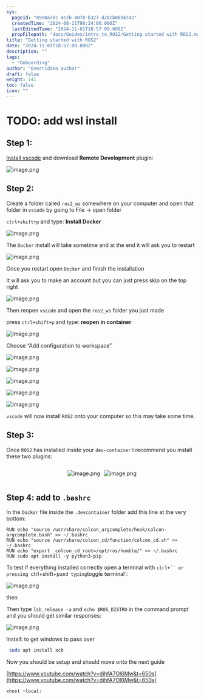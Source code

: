 ```yaml
---
sys:
  pageId: "89e0a78c-4e2b-4070-b327-d28cb0694742"
  createdTime: "2024-08-21T00:24:00.000Z"
  lastEditedTime: "2024-11-01T18:57:00.000Z"
  propFilepath: "docs/Guides/intro_to_ROS2/Getting started with ROS2.md"
title: "Getting started with ROS2"
date: "2024-11-01T18:57:00.000Z"
description: ""
tags:
  - "Onboarding"
author: "Overridden author"
draft: false
weight: 141
toc: false
icon: ""
---
```


# TODO: add wsl install

## Step 1:

[Install vscode](https://code.visualstudio.com/download) and download **Remote Development** plugin:

![image.png](https://prod-files-secure.s3.us-west-2.amazonaws.com/d518164a-d88e-44d1-a4ee-3adb3bd8bce0/efb52993-1881-4a40-b95e-6f020334f022/image.png?X-Amz-Algorithm=AWS4-HMAC-SHA256&X-Amz-Content-Sha256=UNSIGNED-PAYLOAD&X-Amz-Credential=ASIAZI2LB4664YIVHL3D%2F20250305%2Fus-west-2%2Fs3%2Faws4_request&X-Amz-Date=20250305T170749Z&X-Amz-Expires=3600&X-Amz-Security-Token=IQoJb3JpZ2luX2VjENH%2F%2F%2F%2F%2F%2F%2F%2F%2F%2FwEaCXVzLXdlc3QtMiJGMEQCIGG1d2sLYjt6DkjwNCbAcjRPCILlOX64ptR9BGV1hLjYAiBvUnyxef9ZNcSUHZQs2yO%2BQpgLg4rL6GgGFohW5msL4yr%2FAwgaEAAaDDYzNzQyMzE4MzgwNSIMAUpbplNG0wbMOlBUKtwDr3TLqtMrVirfpz%2F7K6kAn0Gy8LN6EVvvDVcZ4Rtjs0hOnlj%2B%2BmS0TD1L7PG9VkLgEZNIp2heiZzaA%2BuA6vGWFzPGdSwTgPG2pu8dLvVWpqXnfXlvBaBsYSV5jqrr8uE9Ts32Bey2OX23ku%2BJ%2BCJi3qG9%2Bg8HHtgdzhbspo6AzIS9NRpbZxycvKE%2FxOsFNQpg1rt850kvaj0ogB0tgZ2Gd0Y4N3PDByCy%2Fm3rvb8%2BCVoaLbi6ITZ6kXUdFgxg4zstFMZUtCD8bQ9NiXo6HlA6sZnywu%2FTqGdnzNRZ1tI48OK5lwfdHS9akOrhUOcuvSZAh2AkMeAXt6ah5Z%2Bv%2Fyfv2SZlf7YiliT0pY7rhfUFJfNkQlBo5gI2VxwZxGdNwQU5lrXVwHy33WF00zZE3WzkKuI7udkEJ82hi7mkM5Nl6YPbgZZCWmcmNeAU2lx%2BBRQL5cypVBhMKHZ73De6ggt5GuEsc2Ustm2UacVqcYToIUu7bLH2fMyZ%2BUGnzLEhufsmQKt%2FtTwdVSGHxQBs5%2BOECvZK4WKnbFWXmW8JyGfbU%2FqC%2Bk4pkixTtBSDbhEXw99nXy9aUl5UHqy25oTZRQv0z5W8w%2BRTHpDI%2FMEKHbx8Vl1Q09nx3iTU9lgiXdEwgYSivgY6pgGIsyCAC7HJ84Va63U1yQK2fUisTFwqMVCVp5xM9pIsfPT2lmlKdxMKLSUiX0SoyMidk002sKK%2FS%2BdzvGhtrbM%2BasiVUnHHX886qxFaKVxD3Bm9KaUSe6ANKW2dNIkp8YH5XfT%2B3wH2L70GoZMTM5voMswvE9Px5VzJp359CMHKh0fXZpJUk0qIGMW8JGbEojAJohmsm686ZCXPHHejLi2nqW%2FB4c%2FH&X-Amz-Signature=645247cbf0a536ef1b7f6b6e439a8dccfdb067f967c23c4bf0709fb70f4b7f42&X-Amz-SignedHeaders=host&x-id=GetObject)

## Step 2:

Create a folder called `ros2_ws` somewhere on your computer and open that folder in `vscode` by going to File → open folder 

`ctrl+shift+p` and type: **Install Docker**

![image.png](https://prod-files-secure.s3.us-west-2.amazonaws.com/d518164a-d88e-44d1-a4ee-3adb3bd8bce0/2269dc0e-1cd5-47ff-bceb-c04ad9b2eab0/image.png?X-Amz-Algorithm=AWS4-HMAC-SHA256&X-Amz-Content-Sha256=UNSIGNED-PAYLOAD&X-Amz-Credential=ASIAZI2LB4664YIVHL3D%2F20250305%2Fus-west-2%2Fs3%2Faws4_request&X-Amz-Date=20250305T170749Z&X-Amz-Expires=3600&X-Amz-Security-Token=IQoJb3JpZ2luX2VjENH%2F%2F%2F%2F%2F%2F%2F%2F%2F%2FwEaCXVzLXdlc3QtMiJGMEQCIGG1d2sLYjt6DkjwNCbAcjRPCILlOX64ptR9BGV1hLjYAiBvUnyxef9ZNcSUHZQs2yO%2BQpgLg4rL6GgGFohW5msL4yr%2FAwgaEAAaDDYzNzQyMzE4MzgwNSIMAUpbplNG0wbMOlBUKtwDr3TLqtMrVirfpz%2F7K6kAn0Gy8LN6EVvvDVcZ4Rtjs0hOnlj%2B%2BmS0TD1L7PG9VkLgEZNIp2heiZzaA%2BuA6vGWFzPGdSwTgPG2pu8dLvVWpqXnfXlvBaBsYSV5jqrr8uE9Ts32Bey2OX23ku%2BJ%2BCJi3qG9%2Bg8HHtgdzhbspo6AzIS9NRpbZxycvKE%2FxOsFNQpg1rt850kvaj0ogB0tgZ2Gd0Y4N3PDByCy%2Fm3rvb8%2BCVoaLbi6ITZ6kXUdFgxg4zstFMZUtCD8bQ9NiXo6HlA6sZnywu%2FTqGdnzNRZ1tI48OK5lwfdHS9akOrhUOcuvSZAh2AkMeAXt6ah5Z%2Bv%2Fyfv2SZlf7YiliT0pY7rhfUFJfNkQlBo5gI2VxwZxGdNwQU5lrXVwHy33WF00zZE3WzkKuI7udkEJ82hi7mkM5Nl6YPbgZZCWmcmNeAU2lx%2BBRQL5cypVBhMKHZ73De6ggt5GuEsc2Ustm2UacVqcYToIUu7bLH2fMyZ%2BUGnzLEhufsmQKt%2FtTwdVSGHxQBs5%2BOECvZK4WKnbFWXmW8JyGfbU%2FqC%2Bk4pkixTtBSDbhEXw99nXy9aUl5UHqy25oTZRQv0z5W8w%2BRTHpDI%2FMEKHbx8Vl1Q09nx3iTU9lgiXdEwgYSivgY6pgGIsyCAC7HJ84Va63U1yQK2fUisTFwqMVCVp5xM9pIsfPT2lmlKdxMKLSUiX0SoyMidk002sKK%2FS%2BdzvGhtrbM%2BasiVUnHHX886qxFaKVxD3Bm9KaUSe6ANKW2dNIkp8YH5XfT%2B3wH2L70GoZMTM5voMswvE9Px5VzJp359CMHKh0fXZpJUk0qIGMW8JGbEojAJohmsm686ZCXPHHejLi2nqW%2FB4c%2FH&X-Amz-Signature=ea7211ce67ec300b254ea616374e8a8dbdcdcf285702d9f52c0395ce6e348264&X-Amz-SignedHeaders=host&x-id=GetObject)

The `Docker` install will take sometime and at the end it will ask you to restart

![image.png](https://prod-files-secure.s3.us-west-2.amazonaws.com/d518164a-d88e-44d1-a4ee-3adb3bd8bce0/ed233f78-be33-4b1f-b89c-9c346c0e961e/image.png?X-Amz-Algorithm=AWS4-HMAC-SHA256&X-Amz-Content-Sha256=UNSIGNED-PAYLOAD&X-Amz-Credential=ASIAZI2LB4664YIVHL3D%2F20250305%2Fus-west-2%2Fs3%2Faws4_request&X-Amz-Date=20250305T170749Z&X-Amz-Expires=3600&X-Amz-Security-Token=IQoJb3JpZ2luX2VjENH%2F%2F%2F%2F%2F%2F%2F%2F%2F%2FwEaCXVzLXdlc3QtMiJGMEQCIGG1d2sLYjt6DkjwNCbAcjRPCILlOX64ptR9BGV1hLjYAiBvUnyxef9ZNcSUHZQs2yO%2BQpgLg4rL6GgGFohW5msL4yr%2FAwgaEAAaDDYzNzQyMzE4MzgwNSIMAUpbplNG0wbMOlBUKtwDr3TLqtMrVirfpz%2F7K6kAn0Gy8LN6EVvvDVcZ4Rtjs0hOnlj%2B%2BmS0TD1L7PG9VkLgEZNIp2heiZzaA%2BuA6vGWFzPGdSwTgPG2pu8dLvVWpqXnfXlvBaBsYSV5jqrr8uE9Ts32Bey2OX23ku%2BJ%2BCJi3qG9%2Bg8HHtgdzhbspo6AzIS9NRpbZxycvKE%2FxOsFNQpg1rt850kvaj0ogB0tgZ2Gd0Y4N3PDByCy%2Fm3rvb8%2BCVoaLbi6ITZ6kXUdFgxg4zstFMZUtCD8bQ9NiXo6HlA6sZnywu%2FTqGdnzNRZ1tI48OK5lwfdHS9akOrhUOcuvSZAh2AkMeAXt6ah5Z%2Bv%2Fyfv2SZlf7YiliT0pY7rhfUFJfNkQlBo5gI2VxwZxGdNwQU5lrXVwHy33WF00zZE3WzkKuI7udkEJ82hi7mkM5Nl6YPbgZZCWmcmNeAU2lx%2BBRQL5cypVBhMKHZ73De6ggt5GuEsc2Ustm2UacVqcYToIUu7bLH2fMyZ%2BUGnzLEhufsmQKt%2FtTwdVSGHxQBs5%2BOECvZK4WKnbFWXmW8JyGfbU%2FqC%2Bk4pkixTtBSDbhEXw99nXy9aUl5UHqy25oTZRQv0z5W8w%2BRTHpDI%2FMEKHbx8Vl1Q09nx3iTU9lgiXdEwgYSivgY6pgGIsyCAC7HJ84Va63U1yQK2fUisTFwqMVCVp5xM9pIsfPT2lmlKdxMKLSUiX0SoyMidk002sKK%2FS%2BdzvGhtrbM%2BasiVUnHHX886qxFaKVxD3Bm9KaUSe6ANKW2dNIkp8YH5XfT%2B3wH2L70GoZMTM5voMswvE9Px5VzJp359CMHKh0fXZpJUk0qIGMW8JGbEojAJohmsm686ZCXPHHejLi2nqW%2FB4c%2FH&X-Amz-Signature=686c82e23eb6866442b4efe11a5f2c03caeb5a720667f0c401cbbe856a5ed69c&X-Amz-SignedHeaders=host&x-id=GetObject)

Once you restart open `Docker` and finish the installation

It will ask you to make an account but you can just press skip on the top right

![image.png](https://prod-files-secure.s3.us-west-2.amazonaws.com/d518164a-d88e-44d1-a4ee-3adb3bd8bce0/21010ad9-1659-4fd9-9f59-9932a09b2a3d/image.png?X-Amz-Algorithm=AWS4-HMAC-SHA256&X-Amz-Content-Sha256=UNSIGNED-PAYLOAD&X-Amz-Credential=ASIAZI2LB4664YIVHL3D%2F20250305%2Fus-west-2%2Fs3%2Faws4_request&X-Amz-Date=20250305T170749Z&X-Amz-Expires=3600&X-Amz-Security-Token=IQoJb3JpZ2luX2VjENH%2F%2F%2F%2F%2F%2F%2F%2F%2F%2FwEaCXVzLXdlc3QtMiJGMEQCIGG1d2sLYjt6DkjwNCbAcjRPCILlOX64ptR9BGV1hLjYAiBvUnyxef9ZNcSUHZQs2yO%2BQpgLg4rL6GgGFohW5msL4yr%2FAwgaEAAaDDYzNzQyMzE4MzgwNSIMAUpbplNG0wbMOlBUKtwDr3TLqtMrVirfpz%2F7K6kAn0Gy8LN6EVvvDVcZ4Rtjs0hOnlj%2B%2BmS0TD1L7PG9VkLgEZNIp2heiZzaA%2BuA6vGWFzPGdSwTgPG2pu8dLvVWpqXnfXlvBaBsYSV5jqrr8uE9Ts32Bey2OX23ku%2BJ%2BCJi3qG9%2Bg8HHtgdzhbspo6AzIS9NRpbZxycvKE%2FxOsFNQpg1rt850kvaj0ogB0tgZ2Gd0Y4N3PDByCy%2Fm3rvb8%2BCVoaLbi6ITZ6kXUdFgxg4zstFMZUtCD8bQ9NiXo6HlA6sZnywu%2FTqGdnzNRZ1tI48OK5lwfdHS9akOrhUOcuvSZAh2AkMeAXt6ah5Z%2Bv%2Fyfv2SZlf7YiliT0pY7rhfUFJfNkQlBo5gI2VxwZxGdNwQU5lrXVwHy33WF00zZE3WzkKuI7udkEJ82hi7mkM5Nl6YPbgZZCWmcmNeAU2lx%2BBRQL5cypVBhMKHZ73De6ggt5GuEsc2Ustm2UacVqcYToIUu7bLH2fMyZ%2BUGnzLEhufsmQKt%2FtTwdVSGHxQBs5%2BOECvZK4WKnbFWXmW8JyGfbU%2FqC%2Bk4pkixTtBSDbhEXw99nXy9aUl5UHqy25oTZRQv0z5W8w%2BRTHpDI%2FMEKHbx8Vl1Q09nx3iTU9lgiXdEwgYSivgY6pgGIsyCAC7HJ84Va63U1yQK2fUisTFwqMVCVp5xM9pIsfPT2lmlKdxMKLSUiX0SoyMidk002sKK%2FS%2BdzvGhtrbM%2BasiVUnHHX886qxFaKVxD3Bm9KaUSe6ANKW2dNIkp8YH5XfT%2B3wH2L70GoZMTM5voMswvE9Px5VzJp359CMHKh0fXZpJUk0qIGMW8JGbEojAJohmsm686ZCXPHHejLi2nqW%2FB4c%2FH&X-Amz-Signature=92a3b2d9a44640f819d7c0fc60c6424b36f1299ecd419ed33f59a34f12dbe9b7&X-Amz-SignedHeaders=host&x-id=GetObject)

Then reopen `vscode` and open the `ros2_ws` folder you just made

press `ctrl+shift+p` and type: **reopen in container**

![image.png](https://prod-files-secure.s3.us-west-2.amazonaws.com/d518164a-d88e-44d1-a4ee-3adb3bd8bce0/4e93b8c2-41ad-488c-8095-c74205196118/image.png?X-Amz-Algorithm=AWS4-HMAC-SHA256&X-Amz-Content-Sha256=UNSIGNED-PAYLOAD&X-Amz-Credential=ASIAZI2LB4664YIVHL3D%2F20250305%2Fus-west-2%2Fs3%2Faws4_request&X-Amz-Date=20250305T170749Z&X-Amz-Expires=3600&X-Amz-Security-Token=IQoJb3JpZ2luX2VjENH%2F%2F%2F%2F%2F%2F%2F%2F%2F%2FwEaCXVzLXdlc3QtMiJGMEQCIGG1d2sLYjt6DkjwNCbAcjRPCILlOX64ptR9BGV1hLjYAiBvUnyxef9ZNcSUHZQs2yO%2BQpgLg4rL6GgGFohW5msL4yr%2FAwgaEAAaDDYzNzQyMzE4MzgwNSIMAUpbplNG0wbMOlBUKtwDr3TLqtMrVirfpz%2F7K6kAn0Gy8LN6EVvvDVcZ4Rtjs0hOnlj%2B%2BmS0TD1L7PG9VkLgEZNIp2heiZzaA%2BuA6vGWFzPGdSwTgPG2pu8dLvVWpqXnfXlvBaBsYSV5jqrr8uE9Ts32Bey2OX23ku%2BJ%2BCJi3qG9%2Bg8HHtgdzhbspo6AzIS9NRpbZxycvKE%2FxOsFNQpg1rt850kvaj0ogB0tgZ2Gd0Y4N3PDByCy%2Fm3rvb8%2BCVoaLbi6ITZ6kXUdFgxg4zstFMZUtCD8bQ9NiXo6HlA6sZnywu%2FTqGdnzNRZ1tI48OK5lwfdHS9akOrhUOcuvSZAh2AkMeAXt6ah5Z%2Bv%2Fyfv2SZlf7YiliT0pY7rhfUFJfNkQlBo5gI2VxwZxGdNwQU5lrXVwHy33WF00zZE3WzkKuI7udkEJ82hi7mkM5Nl6YPbgZZCWmcmNeAU2lx%2BBRQL5cypVBhMKHZ73De6ggt5GuEsc2Ustm2UacVqcYToIUu7bLH2fMyZ%2BUGnzLEhufsmQKt%2FtTwdVSGHxQBs5%2BOECvZK4WKnbFWXmW8JyGfbU%2FqC%2Bk4pkixTtBSDbhEXw99nXy9aUl5UHqy25oTZRQv0z5W8w%2BRTHpDI%2FMEKHbx8Vl1Q09nx3iTU9lgiXdEwgYSivgY6pgGIsyCAC7HJ84Va63U1yQK2fUisTFwqMVCVp5xM9pIsfPT2lmlKdxMKLSUiX0SoyMidk002sKK%2FS%2BdzvGhtrbM%2BasiVUnHHX886qxFaKVxD3Bm9KaUSe6ANKW2dNIkp8YH5XfT%2B3wH2L70GoZMTM5voMswvE9Px5VzJp359CMHKh0fXZpJUk0qIGMW8JGbEojAJohmsm686ZCXPHHejLi2nqW%2FB4c%2FH&X-Amz-Signature=a1eaf732715c84b18b8bd6eba2c53565a87d860e7d1f4d451f6e3fed1dd293b1&X-Amz-SignedHeaders=host&x-id=GetObject)

Choose “Add configuration to workspace”

![image.png](https://prod-files-secure.s3.us-west-2.amazonaws.com/d518164a-d88e-44d1-a4ee-3adb3bd8bce0/9560b282-5060-4989-ba37-97e7b2c22476/image.png?X-Amz-Algorithm=AWS4-HMAC-SHA256&X-Amz-Content-Sha256=UNSIGNED-PAYLOAD&X-Amz-Credential=ASIAZI2LB4664YIVHL3D%2F20250305%2Fus-west-2%2Fs3%2Faws4_request&X-Amz-Date=20250305T170749Z&X-Amz-Expires=3600&X-Amz-Security-Token=IQoJb3JpZ2luX2VjENH%2F%2F%2F%2F%2F%2F%2F%2F%2F%2FwEaCXVzLXdlc3QtMiJGMEQCIGG1d2sLYjt6DkjwNCbAcjRPCILlOX64ptR9BGV1hLjYAiBvUnyxef9ZNcSUHZQs2yO%2BQpgLg4rL6GgGFohW5msL4yr%2FAwgaEAAaDDYzNzQyMzE4MzgwNSIMAUpbplNG0wbMOlBUKtwDr3TLqtMrVirfpz%2F7K6kAn0Gy8LN6EVvvDVcZ4Rtjs0hOnlj%2B%2BmS0TD1L7PG9VkLgEZNIp2heiZzaA%2BuA6vGWFzPGdSwTgPG2pu8dLvVWpqXnfXlvBaBsYSV5jqrr8uE9Ts32Bey2OX23ku%2BJ%2BCJi3qG9%2Bg8HHtgdzhbspo6AzIS9NRpbZxycvKE%2FxOsFNQpg1rt850kvaj0ogB0tgZ2Gd0Y4N3PDByCy%2Fm3rvb8%2BCVoaLbi6ITZ6kXUdFgxg4zstFMZUtCD8bQ9NiXo6HlA6sZnywu%2FTqGdnzNRZ1tI48OK5lwfdHS9akOrhUOcuvSZAh2AkMeAXt6ah5Z%2Bv%2Fyfv2SZlf7YiliT0pY7rhfUFJfNkQlBo5gI2VxwZxGdNwQU5lrXVwHy33WF00zZE3WzkKuI7udkEJ82hi7mkM5Nl6YPbgZZCWmcmNeAU2lx%2BBRQL5cypVBhMKHZ73De6ggt5GuEsc2Ustm2UacVqcYToIUu7bLH2fMyZ%2BUGnzLEhufsmQKt%2FtTwdVSGHxQBs5%2BOECvZK4WKnbFWXmW8JyGfbU%2FqC%2Bk4pkixTtBSDbhEXw99nXy9aUl5UHqy25oTZRQv0z5W8w%2BRTHpDI%2FMEKHbx8Vl1Q09nx3iTU9lgiXdEwgYSivgY6pgGIsyCAC7HJ84Va63U1yQK2fUisTFwqMVCVp5xM9pIsfPT2lmlKdxMKLSUiX0SoyMidk002sKK%2FS%2BdzvGhtrbM%2BasiVUnHHX886qxFaKVxD3Bm9KaUSe6ANKW2dNIkp8YH5XfT%2B3wH2L70GoZMTM5voMswvE9Px5VzJp359CMHKh0fXZpJUk0qIGMW8JGbEojAJohmsm686ZCXPHHejLi2nqW%2FB4c%2FH&X-Amz-Signature=76dbf774c1f36b678a422bb31bbad07b9032f972f5b4dc3594f2e482a9c3896f&X-Amz-SignedHeaders=host&x-id=GetObject)

![image.png](https://prod-files-secure.s3.us-west-2.amazonaws.com/d518164a-d88e-44d1-a4ee-3adb3bd8bce0/2ee63f81-886b-48e8-a553-dc6e5eac99e4/image.png?X-Amz-Algorithm=AWS4-HMAC-SHA256&X-Amz-Content-Sha256=UNSIGNED-PAYLOAD&X-Amz-Credential=ASIAZI2LB4664YIVHL3D%2F20250305%2Fus-west-2%2Fs3%2Faws4_request&X-Amz-Date=20250305T170749Z&X-Amz-Expires=3600&X-Amz-Security-Token=IQoJb3JpZ2luX2VjENH%2F%2F%2F%2F%2F%2F%2F%2F%2F%2FwEaCXVzLXdlc3QtMiJGMEQCIGG1d2sLYjt6DkjwNCbAcjRPCILlOX64ptR9BGV1hLjYAiBvUnyxef9ZNcSUHZQs2yO%2BQpgLg4rL6GgGFohW5msL4yr%2FAwgaEAAaDDYzNzQyMzE4MzgwNSIMAUpbplNG0wbMOlBUKtwDr3TLqtMrVirfpz%2F7K6kAn0Gy8LN6EVvvDVcZ4Rtjs0hOnlj%2B%2BmS0TD1L7PG9VkLgEZNIp2heiZzaA%2BuA6vGWFzPGdSwTgPG2pu8dLvVWpqXnfXlvBaBsYSV5jqrr8uE9Ts32Bey2OX23ku%2BJ%2BCJi3qG9%2Bg8HHtgdzhbspo6AzIS9NRpbZxycvKE%2FxOsFNQpg1rt850kvaj0ogB0tgZ2Gd0Y4N3PDByCy%2Fm3rvb8%2BCVoaLbi6ITZ6kXUdFgxg4zstFMZUtCD8bQ9NiXo6HlA6sZnywu%2FTqGdnzNRZ1tI48OK5lwfdHS9akOrhUOcuvSZAh2AkMeAXt6ah5Z%2Bv%2Fyfv2SZlf7YiliT0pY7rhfUFJfNkQlBo5gI2VxwZxGdNwQU5lrXVwHy33WF00zZE3WzkKuI7udkEJ82hi7mkM5Nl6YPbgZZCWmcmNeAU2lx%2BBRQL5cypVBhMKHZ73De6ggt5GuEsc2Ustm2UacVqcYToIUu7bLH2fMyZ%2BUGnzLEhufsmQKt%2FtTwdVSGHxQBs5%2BOECvZK4WKnbFWXmW8JyGfbU%2FqC%2Bk4pkixTtBSDbhEXw99nXy9aUl5UHqy25oTZRQv0z5W8w%2BRTHpDI%2FMEKHbx8Vl1Q09nx3iTU9lgiXdEwgYSivgY6pgGIsyCAC7HJ84Va63U1yQK2fUisTFwqMVCVp5xM9pIsfPT2lmlKdxMKLSUiX0SoyMidk002sKK%2FS%2BdzvGhtrbM%2BasiVUnHHX886qxFaKVxD3Bm9KaUSe6ANKW2dNIkp8YH5XfT%2B3wH2L70GoZMTM5voMswvE9Px5VzJp359CMHKh0fXZpJUk0qIGMW8JGbEojAJohmsm686ZCXPHHejLi2nqW%2FB4c%2FH&X-Amz-Signature=6a61f474d6af970802400f3c1fdb504157b124b0020f79d46069fb5045eac50a&X-Amz-SignedHeaders=host&x-id=GetObject)

![image.png](https://prod-files-secure.s3.us-west-2.amazonaws.com/d518164a-d88e-44d1-a4ee-3adb3bd8bce0/ae1580b2-b048-407e-aed9-b584224a7a04/image.png?X-Amz-Algorithm=AWS4-HMAC-SHA256&X-Amz-Content-Sha256=UNSIGNED-PAYLOAD&X-Amz-Credential=ASIAZI2LB4664YIVHL3D%2F20250305%2Fus-west-2%2Fs3%2Faws4_request&X-Amz-Date=20250305T170749Z&X-Amz-Expires=3600&X-Amz-Security-Token=IQoJb3JpZ2luX2VjENH%2F%2F%2F%2F%2F%2F%2F%2F%2F%2FwEaCXVzLXdlc3QtMiJGMEQCIGG1d2sLYjt6DkjwNCbAcjRPCILlOX64ptR9BGV1hLjYAiBvUnyxef9ZNcSUHZQs2yO%2BQpgLg4rL6GgGFohW5msL4yr%2FAwgaEAAaDDYzNzQyMzE4MzgwNSIMAUpbplNG0wbMOlBUKtwDr3TLqtMrVirfpz%2F7K6kAn0Gy8LN6EVvvDVcZ4Rtjs0hOnlj%2B%2BmS0TD1L7PG9VkLgEZNIp2heiZzaA%2BuA6vGWFzPGdSwTgPG2pu8dLvVWpqXnfXlvBaBsYSV5jqrr8uE9Ts32Bey2OX23ku%2BJ%2BCJi3qG9%2Bg8HHtgdzhbspo6AzIS9NRpbZxycvKE%2FxOsFNQpg1rt850kvaj0ogB0tgZ2Gd0Y4N3PDByCy%2Fm3rvb8%2BCVoaLbi6ITZ6kXUdFgxg4zstFMZUtCD8bQ9NiXo6HlA6sZnywu%2FTqGdnzNRZ1tI48OK5lwfdHS9akOrhUOcuvSZAh2AkMeAXt6ah5Z%2Bv%2Fyfv2SZlf7YiliT0pY7rhfUFJfNkQlBo5gI2VxwZxGdNwQU5lrXVwHy33WF00zZE3WzkKuI7udkEJ82hi7mkM5Nl6YPbgZZCWmcmNeAU2lx%2BBRQL5cypVBhMKHZ73De6ggt5GuEsc2Ustm2UacVqcYToIUu7bLH2fMyZ%2BUGnzLEhufsmQKt%2FtTwdVSGHxQBs5%2BOECvZK4WKnbFWXmW8JyGfbU%2FqC%2Bk4pkixTtBSDbhEXw99nXy9aUl5UHqy25oTZRQv0z5W8w%2BRTHpDI%2FMEKHbx8Vl1Q09nx3iTU9lgiXdEwgYSivgY6pgGIsyCAC7HJ84Va63U1yQK2fUisTFwqMVCVp5xM9pIsfPT2lmlKdxMKLSUiX0SoyMidk002sKK%2FS%2BdzvGhtrbM%2BasiVUnHHX886qxFaKVxD3Bm9KaUSe6ANKW2dNIkp8YH5XfT%2B3wH2L70GoZMTM5voMswvE9Px5VzJp359CMHKh0fXZpJUk0qIGMW8JGbEojAJohmsm686ZCXPHHejLi2nqW%2FB4c%2FH&X-Amz-Signature=bdb67343cff20d271bb3d899cb6851fbec07db9693bf6986d3774a28ab89cd05&X-Amz-SignedHeaders=host&x-id=GetObject)

![image.png](https://prod-files-secure.s3.us-west-2.amazonaws.com/d518164a-d88e-44d1-a4ee-3adb3bd8bce0/53255b28-f75e-430f-b9e3-c0ac8577e42b/image.png?X-Amz-Algorithm=AWS4-HMAC-SHA256&X-Amz-Content-Sha256=UNSIGNED-PAYLOAD&X-Amz-Credential=ASIAZI2LB4664YIVHL3D%2F20250305%2Fus-west-2%2Fs3%2Faws4_request&X-Amz-Date=20250305T170749Z&X-Amz-Expires=3600&X-Amz-Security-Token=IQoJb3JpZ2luX2VjENH%2F%2F%2F%2F%2F%2F%2F%2F%2F%2FwEaCXVzLXdlc3QtMiJGMEQCIGG1d2sLYjt6DkjwNCbAcjRPCILlOX64ptR9BGV1hLjYAiBvUnyxef9ZNcSUHZQs2yO%2BQpgLg4rL6GgGFohW5msL4yr%2FAwgaEAAaDDYzNzQyMzE4MzgwNSIMAUpbplNG0wbMOlBUKtwDr3TLqtMrVirfpz%2F7K6kAn0Gy8LN6EVvvDVcZ4Rtjs0hOnlj%2B%2BmS0TD1L7PG9VkLgEZNIp2heiZzaA%2BuA6vGWFzPGdSwTgPG2pu8dLvVWpqXnfXlvBaBsYSV5jqrr8uE9Ts32Bey2OX23ku%2BJ%2BCJi3qG9%2Bg8HHtgdzhbspo6AzIS9NRpbZxycvKE%2FxOsFNQpg1rt850kvaj0ogB0tgZ2Gd0Y4N3PDByCy%2Fm3rvb8%2BCVoaLbi6ITZ6kXUdFgxg4zstFMZUtCD8bQ9NiXo6HlA6sZnywu%2FTqGdnzNRZ1tI48OK5lwfdHS9akOrhUOcuvSZAh2AkMeAXt6ah5Z%2Bv%2Fyfv2SZlf7YiliT0pY7rhfUFJfNkQlBo5gI2VxwZxGdNwQU5lrXVwHy33WF00zZE3WzkKuI7udkEJ82hi7mkM5Nl6YPbgZZCWmcmNeAU2lx%2BBRQL5cypVBhMKHZ73De6ggt5GuEsc2Ustm2UacVqcYToIUu7bLH2fMyZ%2BUGnzLEhufsmQKt%2FtTwdVSGHxQBs5%2BOECvZK4WKnbFWXmW8JyGfbU%2FqC%2Bk4pkixTtBSDbhEXw99nXy9aUl5UHqy25oTZRQv0z5W8w%2BRTHpDI%2FMEKHbx8Vl1Q09nx3iTU9lgiXdEwgYSivgY6pgGIsyCAC7HJ84Va63U1yQK2fUisTFwqMVCVp5xM9pIsfPT2lmlKdxMKLSUiX0SoyMidk002sKK%2FS%2BdzvGhtrbM%2BasiVUnHHX886qxFaKVxD3Bm9KaUSe6ANKW2dNIkp8YH5XfT%2B3wH2L70GoZMTM5voMswvE9Px5VzJp359CMHKh0fXZpJUk0qIGMW8JGbEojAJohmsm686ZCXPHHejLi2nqW%2FB4c%2FH&X-Amz-Signature=03507665950d8a03d03c5f0ef9f23d29386e06b7aae696db1741bece26c0163c&X-Amz-SignedHeaders=host&x-id=GetObject)

![image.png](https://prod-files-secure.s3.us-west-2.amazonaws.com/d518164a-d88e-44d1-a4ee-3adb3bd8bce0/7c562767-5af9-4ffb-97d1-327bcdf4ee00/image.png?X-Amz-Algorithm=AWS4-HMAC-SHA256&X-Amz-Content-Sha256=UNSIGNED-PAYLOAD&X-Amz-Credential=ASIAZI2LB4664YIVHL3D%2F20250305%2Fus-west-2%2Fs3%2Faws4_request&X-Amz-Date=20250305T170749Z&X-Amz-Expires=3600&X-Amz-Security-Token=IQoJb3JpZ2luX2VjENH%2F%2F%2F%2F%2F%2F%2F%2F%2F%2FwEaCXVzLXdlc3QtMiJGMEQCIGG1d2sLYjt6DkjwNCbAcjRPCILlOX64ptR9BGV1hLjYAiBvUnyxef9ZNcSUHZQs2yO%2BQpgLg4rL6GgGFohW5msL4yr%2FAwgaEAAaDDYzNzQyMzE4MzgwNSIMAUpbplNG0wbMOlBUKtwDr3TLqtMrVirfpz%2F7K6kAn0Gy8LN6EVvvDVcZ4Rtjs0hOnlj%2B%2BmS0TD1L7PG9VkLgEZNIp2heiZzaA%2BuA6vGWFzPGdSwTgPG2pu8dLvVWpqXnfXlvBaBsYSV5jqrr8uE9Ts32Bey2OX23ku%2BJ%2BCJi3qG9%2Bg8HHtgdzhbspo6AzIS9NRpbZxycvKE%2FxOsFNQpg1rt850kvaj0ogB0tgZ2Gd0Y4N3PDByCy%2Fm3rvb8%2BCVoaLbi6ITZ6kXUdFgxg4zstFMZUtCD8bQ9NiXo6HlA6sZnywu%2FTqGdnzNRZ1tI48OK5lwfdHS9akOrhUOcuvSZAh2AkMeAXt6ah5Z%2Bv%2Fyfv2SZlf7YiliT0pY7rhfUFJfNkQlBo5gI2VxwZxGdNwQU5lrXVwHy33WF00zZE3WzkKuI7udkEJ82hi7mkM5Nl6YPbgZZCWmcmNeAU2lx%2BBRQL5cypVBhMKHZ73De6ggt5GuEsc2Ustm2UacVqcYToIUu7bLH2fMyZ%2BUGnzLEhufsmQKt%2FtTwdVSGHxQBs5%2BOECvZK4WKnbFWXmW8JyGfbU%2FqC%2Bk4pkixTtBSDbhEXw99nXy9aUl5UHqy25oTZRQv0z5W8w%2BRTHpDI%2FMEKHbx8Vl1Q09nx3iTU9lgiXdEwgYSivgY6pgGIsyCAC7HJ84Va63U1yQK2fUisTFwqMVCVp5xM9pIsfPT2lmlKdxMKLSUiX0SoyMidk002sKK%2FS%2BdzvGhtrbM%2BasiVUnHHX886qxFaKVxD3Bm9KaUSe6ANKW2dNIkp8YH5XfT%2B3wH2L70GoZMTM5voMswvE9Px5VzJp359CMHKh0fXZpJUk0qIGMW8JGbEojAJohmsm686ZCXPHHejLi2nqW%2FB4c%2FH&X-Amz-Signature=68945bdba7f5aecffb50a2611bea4912362537e6230a1ea2ecb1a07816ab928a&X-Amz-SignedHeaders=host&x-id=GetObject)

`vscode` will now install `ROS2` onto your computer so this may take some time.

## Step 3:

Once `ROS2` has installed inside your `dev-container` I recommend you install these two plugins:

<div style="display: flex;flex-direction: row; column-gap:10px; max-width: 630px;justify-content: center;">
<div>

![image.png](https://prod-files-secure.s3.us-west-2.amazonaws.com/d518164a-d88e-44d1-a4ee-3adb3bd8bce0/3fc3d550-5a54-4ba1-ba6b-faa01cdb7369/image.png?X-Amz-Algorithm=AWS4-HMAC-SHA256&X-Amz-Content-Sha256=UNSIGNED-PAYLOAD&X-Amz-Credential=ASIAZI2LB4667RTPS2P4%2F20250305%2Fus-west-2%2Fs3%2Faws4_request&X-Amz-Date=20250305T170755Z&X-Amz-Expires=3600&X-Amz-Security-Token=IQoJb3JpZ2luX2VjENH%2F%2F%2F%2F%2F%2F%2F%2F%2F%2FwEaCXVzLXdlc3QtMiJGMEQCIDcJMfCT6bsreZpMew8Xfivt10r1lJPTvkZEdp4OwGDgAiAHER4fKVzRp0v8iIcSkTEf%2BXqVqr4C4NYti3fObxfg%2FCr%2FAwgaEAAaDDYzNzQyMzE4MzgwNSIM0GqRYFQZk2OmTLuQKtwD8v9lMIvx5Lp8RexhcO3s6g%2BVPsSUqL1lDjQuPvB1bNrbc7GYHL9anZehpJnZmdBk25SDUDLKyWEff%2BUktbtThX6vEW2DSoQi79VFtBdDCYp5Xc5uyRTzV3rx4GTLRyf5ethqn4P1aKb0%2BKD4uqz9cGmFHeTbfmtgW3ridqEJ3O%2FLwLVHiG%2FSwl7oTEC%2BihaLm2LGxHzNFBO97qt7pLy%2BckvJfNOemUsce8wjXgOYjx%2FRRneJBX4qZPQmGwyXv41G%2B%2Fl4%2F8pqxEr%2FhueUzONUrvcMHHi9CyHOet2Vovd%2FQrC4VIUd9%2FXV2TbUY0zbFaZJ69QxHAPVdTudNNPWIEr94L%2FJMhWGs6cdBoC7oZZB0aznFzSjRYUVFVtzWpMopT%2BmctUVeVh7kEbdvfKkdbuFgzNxEow6T1DyxmcR55aEdP5flKWvxMDc8QcYA3%2BZn9g8ej%2FeyctgnR5o0HOrHWMm%2BahHHmuNK5nyyTqteghw8OnrodiaK%2Fb1oaK5f61CdIn9yhiVXURRzlurJFOF%2FxmhYPtia1NWZJl95luYxVjVfQQI9Z%2FvRrB5fQ2EEk9XO1xoGMCmzyocoegi%2Bhh7H6oromBSFMGwnsGvp6QxFBcy5ckZuqmNN52x7lIEadow0IOivgY6pgGeBJiac%2F8%2BlSrK0VOpr2JmxZffrH1WTkd05tl61XGJkg4eTgnqhQpThiOjA3BHHE01NvEiRCHmfFOOsVbrGJd%2FBmYnyanZ8wQ50EPwDnBmvdBJROIcuQ8EofYhF1A16YQMbc53CgXxQfIXCSrRCskQ3Q9TKizHlGg8vG4mPAnKeedS4qHzAZXxaITqiWrFYp4mMoQ5D5VHXBuzxojPrkqIXeMaVfcD&X-Amz-Signature=da25b847897d031a6e9f43acd2fba4aa45977845c6286369374345b82eff97e6&X-Amz-SignedHeaders=host&x-id=GetObject)

</div>
<div>

![image.png](https://prod-files-secure.s3.us-west-2.amazonaws.com/d518164a-d88e-44d1-a4ee-3adb3bd8bce0/d994cc66-13c2-4093-a5a3-f84cf4601a82/image.png?X-Amz-Algorithm=AWS4-HMAC-SHA256&X-Amz-Content-Sha256=UNSIGNED-PAYLOAD&X-Amz-Credential=ASIAZI2LB4666W4ACQWY%2F20250305%2Fus-west-2%2Fs3%2Faws4_request&X-Amz-Date=20250305T170755Z&X-Amz-Expires=3600&X-Amz-Security-Token=IQoJb3JpZ2luX2VjENH%2F%2F%2F%2F%2F%2F%2F%2F%2F%2FwEaCXVzLXdlc3QtMiJHMEUCIDiEgBwqGMDuhz6XEN%2BlSSMLO8ra87wUEi6UnCyeRxbSAiEAhwFWp%2FVKvetMSuhe%2Fiz6ZWm6iGszxhxO0pcSN6pBm5Iq%2FwMIGhAAGgw2Mzc0MjMxODM4MDUiDNejDRG572ZExEX2DyrcA1xupYSlaeuTNLnmLUsPQ9Ar4RJUgRyg%2BmzdPeumUPjjIhA2jxU0Gg0WBCdUYDvgAf8NgWYKLJhZDE9wqscHL%2BU9MaBciGCOgJTaLQbHeHu3rSA3UWCVml0TKqY0PKD7acYZE%2BInDZ0mFqX2PSWO4mmvJHr1ICzn41pTiidYlT3eW3ulneYwE0V%2B%2BxjOk00x5j770IYA5gFwM2qjQwgUw9W8dMynilSqYgu2hsIq34YJfjB7TmlffvaB6uLxoy3O1UY2ixaB5cg2EFhEYPdSaTw3ca5ioocVFV6xZmhuuBcsraHOWOsrnp0%2BkyBzDmblIAJkXmNmK9W%2BcoUCfAj2vobg7NL1Es7%2BvUgg1CDyDQzWwmg3t1BpUcN%2BOQ2RL%2FHPPPYRImo1bvFOT1RcGhmBiYJoFFwiVUcb3gd6wo%2FM5JzYT6Bw4ly76LHT5rv2erpdkP84KTM2u0Yaxjp%2Bd19nk0B78gcs6%2ByggnoCx29dMpvShtoxX03UH7sEmPAKjWbN68q4WVh%2BsTNMOgZZAgbcJLG%2Fsmg2Yi%2BWwFRHHPIZbvPrUtqlkptETKFu2QiatJHDDnHEuq3PmmWPnq1Nq%2FWHvOyJJU7XU9cVFaQanE%2F3E04npvLEk7EnJpAWC16NMOyDor4GOqUB5HOBCKaxR2xP1UlQ6pcAYA7HqorNyzxnijdOvgD1R97Iou7cKNuCy1iXigCFu5si9fTEcE7XLkaFpp%2BhBZgoIJuW3CC%2BA8iqvGXIMFZuV2flE32IDofr7dOhh0EU3MoEUuCXTt2kU1RNupRIfyeurYAkGUFDhVJ4aR4DsGEAVquhXGmy%2FFSn7wgA0FL3F3xyjUR38o5%2FDDQ0KyAuvfyJIeLqzGOG&X-Amz-Signature=162310276cae1e9e6b27848e366bd99beb5b74b6f306910ea234bce71e42904d&X-Amz-SignedHeaders=host&x-id=GetObject)

</div>
</div>

## Step 4: add to `.bashrc`

In the `Docker` file inside the `.devcontainer` folder add this line at the very bottom: 

```docker
RUN echo "source /usr/share/colcon_argcomplete/hook/colcon-argcomplete.bash" >> ~/.bashrc
RUN echo "source /usr/share/colcon_cd/function/colcon_cd.sh" >> ~/.bashrc
RUN echo "export _colcon_cd_root=/opt/ros/humble/" >> ~/.bashrc
RUN sudo apt install -y python3-pip 
```

To test if everything installed correctly open a terminal with `ctrl+`` or pressing `ctrl+shift+p` and typing `toggle terminal`:

![image.png](https://prod-files-secure.s3.us-west-2.amazonaws.com/d518164a-d88e-44d1-a4ee-3adb3bd8bce0/6a4943d8-b04e-4c02-9a58-775f3384d1a5/image.png?X-Amz-Algorithm=AWS4-HMAC-SHA256&X-Amz-Content-Sha256=UNSIGNED-PAYLOAD&X-Amz-Credential=ASIAZI2LB4664YIVHL3D%2F20250305%2Fus-west-2%2Fs3%2Faws4_request&X-Amz-Date=20250305T170749Z&X-Amz-Expires=3600&X-Amz-Security-Token=IQoJb3JpZ2luX2VjENH%2F%2F%2F%2F%2F%2F%2F%2F%2F%2FwEaCXVzLXdlc3QtMiJGMEQCIGG1d2sLYjt6DkjwNCbAcjRPCILlOX64ptR9BGV1hLjYAiBvUnyxef9ZNcSUHZQs2yO%2BQpgLg4rL6GgGFohW5msL4yr%2FAwgaEAAaDDYzNzQyMzE4MzgwNSIMAUpbplNG0wbMOlBUKtwDr3TLqtMrVirfpz%2F7K6kAn0Gy8LN6EVvvDVcZ4Rtjs0hOnlj%2B%2BmS0TD1L7PG9VkLgEZNIp2heiZzaA%2BuA6vGWFzPGdSwTgPG2pu8dLvVWpqXnfXlvBaBsYSV5jqrr8uE9Ts32Bey2OX23ku%2BJ%2BCJi3qG9%2Bg8HHtgdzhbspo6AzIS9NRpbZxycvKE%2FxOsFNQpg1rt850kvaj0ogB0tgZ2Gd0Y4N3PDByCy%2Fm3rvb8%2BCVoaLbi6ITZ6kXUdFgxg4zstFMZUtCD8bQ9NiXo6HlA6sZnywu%2FTqGdnzNRZ1tI48OK5lwfdHS9akOrhUOcuvSZAh2AkMeAXt6ah5Z%2Bv%2Fyfv2SZlf7YiliT0pY7rhfUFJfNkQlBo5gI2VxwZxGdNwQU5lrXVwHy33WF00zZE3WzkKuI7udkEJ82hi7mkM5Nl6YPbgZZCWmcmNeAU2lx%2BBRQL5cypVBhMKHZ73De6ggt5GuEsc2Ustm2UacVqcYToIUu7bLH2fMyZ%2BUGnzLEhufsmQKt%2FtTwdVSGHxQBs5%2BOECvZK4WKnbFWXmW8JyGfbU%2FqC%2Bk4pkixTtBSDbhEXw99nXy9aUl5UHqy25oTZRQv0z5W8w%2BRTHpDI%2FMEKHbx8Vl1Q09nx3iTU9lgiXdEwgYSivgY6pgGIsyCAC7HJ84Va63U1yQK2fUisTFwqMVCVp5xM9pIsfPT2lmlKdxMKLSUiX0SoyMidk002sKK%2FS%2BdzvGhtrbM%2BasiVUnHHX886qxFaKVxD3Bm9KaUSe6ANKW2dNIkp8YH5XfT%2B3wH2L70GoZMTM5voMswvE9Px5VzJp359CMHKh0fXZpJUk0qIGMW8JGbEojAJohmsm686ZCXPHHejLi2nqW%2FB4c%2FH&X-Amz-Signature=c13c475ee046ffbc4959a17facd124eddc0aed019e2d727338ac358c123c2075&X-Amz-SignedHeaders=host&x-id=GetObject)

then 

Then type `lsb_release -a` and `echo $ROS_DISTRO` in the command prompt and you should get similar responses:

![image.png](https://prod-files-secure.s3.us-west-2.amazonaws.com/d518164a-d88e-44d1-a4ee-3adb3bd8bce0/3e635dec-a805-4e85-8b9e-d000e5b71a4e/image.png?X-Amz-Algorithm=AWS4-HMAC-SHA256&X-Amz-Content-Sha256=UNSIGNED-PAYLOAD&X-Amz-Credential=ASIAZI2LB4664YIVHL3D%2F20250305%2Fus-west-2%2Fs3%2Faws4_request&X-Amz-Date=20250305T170749Z&X-Amz-Expires=3600&X-Amz-Security-Token=IQoJb3JpZ2luX2VjENH%2F%2F%2F%2F%2F%2F%2F%2F%2F%2FwEaCXVzLXdlc3QtMiJGMEQCIGG1d2sLYjt6DkjwNCbAcjRPCILlOX64ptR9BGV1hLjYAiBvUnyxef9ZNcSUHZQs2yO%2BQpgLg4rL6GgGFohW5msL4yr%2FAwgaEAAaDDYzNzQyMzE4MzgwNSIMAUpbplNG0wbMOlBUKtwDr3TLqtMrVirfpz%2F7K6kAn0Gy8LN6EVvvDVcZ4Rtjs0hOnlj%2B%2BmS0TD1L7PG9VkLgEZNIp2heiZzaA%2BuA6vGWFzPGdSwTgPG2pu8dLvVWpqXnfXlvBaBsYSV5jqrr8uE9Ts32Bey2OX23ku%2BJ%2BCJi3qG9%2Bg8HHtgdzhbspo6AzIS9NRpbZxycvKE%2FxOsFNQpg1rt850kvaj0ogB0tgZ2Gd0Y4N3PDByCy%2Fm3rvb8%2BCVoaLbi6ITZ6kXUdFgxg4zstFMZUtCD8bQ9NiXo6HlA6sZnywu%2FTqGdnzNRZ1tI48OK5lwfdHS9akOrhUOcuvSZAh2AkMeAXt6ah5Z%2Bv%2Fyfv2SZlf7YiliT0pY7rhfUFJfNkQlBo5gI2VxwZxGdNwQU5lrXVwHy33WF00zZE3WzkKuI7udkEJ82hi7mkM5Nl6YPbgZZCWmcmNeAU2lx%2BBRQL5cypVBhMKHZ73De6ggt5GuEsc2Ustm2UacVqcYToIUu7bLH2fMyZ%2BUGnzLEhufsmQKt%2FtTwdVSGHxQBs5%2BOECvZK4WKnbFWXmW8JyGfbU%2FqC%2Bk4pkixTtBSDbhEXw99nXy9aUl5UHqy25oTZRQv0z5W8w%2BRTHpDI%2FMEKHbx8Vl1Q09nx3iTU9lgiXdEwgYSivgY6pgGIsyCAC7HJ84Va63U1yQK2fUisTFwqMVCVp5xM9pIsfPT2lmlKdxMKLSUiX0SoyMidk002sKK%2FS%2BdzvGhtrbM%2BasiVUnHHX886qxFaKVxD3Bm9KaUSe6ANKW2dNIkp8YH5XfT%2B3wH2L70GoZMTM5voMswvE9Px5VzJp359CMHKh0fXZpJUk0qIGMW8JGbEojAJohmsm686ZCXPHHejLi2nqW%2FB4c%2FH&X-Amz-Signature=f54b1363c13ff90d1ae643443d084ef550390be0ccab9c06a0c04426a95fe50a&X-Amz-SignedHeaders=host&x-id=GetObject)

Install:  to get windows to pass over

```bash
 sudo apt install xcb
```

Now you should be setup and should move onto the next guide 

[https://www.youtube.com/watch?v=dihfA7Ol6Mw&t=650s](https://www.youtube.com/watch?v=dihfA7Ol6Mw&t=650s)

```python
xhost +local:
```
